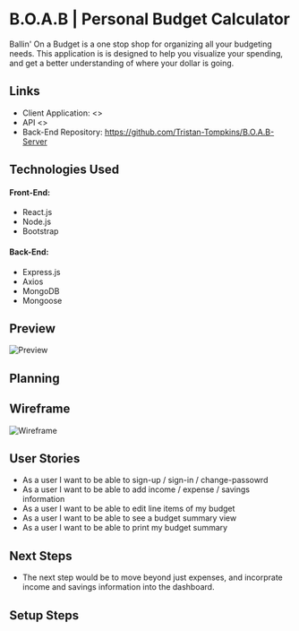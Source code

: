 # B.O.A.B | Personal Budget Calculator
Ballin' On a Budget is a one stop shop for organizing all your budgeting needs. This application is is designed to help you visualize your spending, and get a better understanding of where your dollar is going.

## Links
- Client Application: <>
- API <>
- Back-End Repository: <https://github.com/Tristan-Tompkins/B.O.A.B-Server>

## Technologies Used
#### Front-End:
- React.js
- Node.js
- Bootstrap

#### Back-End:
- Express.js
- Axios
- MongoDB
- Mongoose

## Preview
![Preview](https://i.imgur.com/xv20G4I.png)
## Planning

## Wireframe
![Wireframe](https://imgur.com/3LIRuua)

## User Stories
- As a user I want to be able to sign-up / sign-in / change-passowrd
- As a user I want to be able to add income / expense / savings information
- As a user I want to be able to edit line items of my budget
- As a user I want to be able to see a budget summary view
- As a user I want to be able to print my budget summary

## Next Steps
- The next step would be to move beyond just expenses, and incorprate income and savings information into the dashboard.

## Setup Steps

